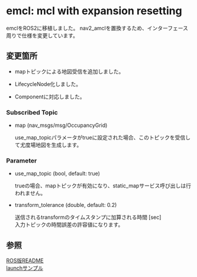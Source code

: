 # emcl: mcl with expansion resetting

emclをROS2に移植しました。
nav2_amclを置換するため、インターフェース周りで仕様を変更しています。

## 変更箇所

- mapトピックによる地図受信を追加しました。

- LifecycleNode化しました。

- Componentに対応しました。

### Subscribed Topic

- map (nav_msgs/msg/OccupancyGrid)

    use_map_topicパラメータがtrueに設定された場合、このトピックを受信して尤度場地図を生成します。

### Parameter

- use_map_topic (bool, default: true)

    trueの場合、mapトピックが有効になり、static_mapサービス呼び出しは行われません。

- transform_tolerance (double, default: 0.2)

    送信されるtransformのタイムスタンプに加算される時間 [sec]<br>
    入力トピックの時間誤差の許容値になります。

## 参照

[ROS版README](docs/ROS_README.md)<br>
[launchサンプル](docs/launch.md)
